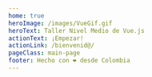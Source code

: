 ```yaml
---
home: true
heroImage: /images/VueGif.gif
heroText: Taller Nivel Medio de Vue.js
actionText: ¡Empezar!        
actionLink: /bienvenid@/
pageClass: main-page
footer: Hecho con ❤️ desde Colombia
---
```

